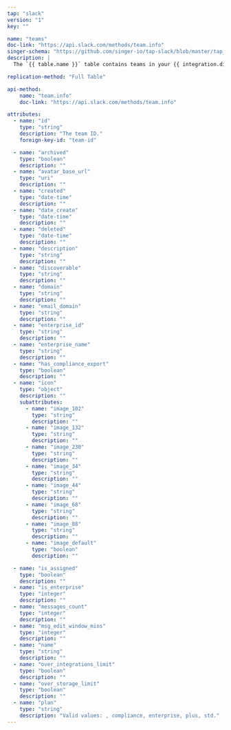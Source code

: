 ```yaml
---
tap: "slack"
version: "1"
key: ""

name: "teams"
doc-link: "https://api.slack.com/methods/team.info"
singer-schema: "https://github.com/singer-io/tap-slack/blob/master/tap_slack/schemas/teams.json"
description: |
  The `{{ table.name }}` table contains teams in your {{ integration.display_name }} workspace.

replication-method: "Full Table"

api-method:
    name: "team.info"
    doc-link: "https://api.slack.com/methods/team.info"

attributes:
  - name: "id"
    type: "string"
    description: "The team ID."
    foreign-key-id: "team-id"

  - name: "archived"
    type: "boolean"
    description: ""
  - name: "avatar_base_url"
    type: "uri"
    description: ""
  - name: "created"
    type: "date-time"
    description: ""
  - name: "date_create"
    type: "date-time"
    description: ""
  - name: "deleted"
    type: "date-time"
    description: ""
  - name: "description"
    type: "string"
    description: ""
  - name: "discoverable"
    type: "string"
    description: ""
  - name: "domain"
    type: "string"
    description: ""
  - name: "email_domain"
    type: "string"
    description: ""
  - name: "enterprise_id"
    type: "string"
    description: ""
  - name: "enterprise_name"
    type: "string"
    description: ""
  - name: "has_compliance_export"
    type: "boolean"
    description: ""
  - name: "icon"
    type: "object"
    description: ""
    subattributes:
      - name: "image_102"
        type: "string"
        description: ""
      - name: "image_132"
        type: "string"
        description: ""
      - name: "image_230"
        type: "string"
        description: ""
      - name: "image_34"
        type: "string"
        description: ""
      - name: "image_44"
        type: "string"
        description: ""
      - name: "image_68"
        type: "string"
        description: ""
      - name: "image_88"
        type: "string"
        description: ""
      - name: "image_default"
        type: "boolean"
        description: ""

  - name: "is_assigned"
    type: "boolean"
    description: ""
  - name: "is_enterprise"
    type: "integer"
    description: ""
  - name: "messages_count"
    type: "integer"
    description: ""
  - name: "msg_edit_window_mins"
    type: "integer"
    description: ""
  - name: "name"
    type: "string"
    description: ""
  - name: "over_integrations_limit"
    type: "boolean"
    description: ""
  - name: "over_storage_limit"
    type: "boolean"
    description: ""
  - name: "plan"
    type: "string"
    description: "Valid values: , compliance, enterprise, plus, std."
---
```

